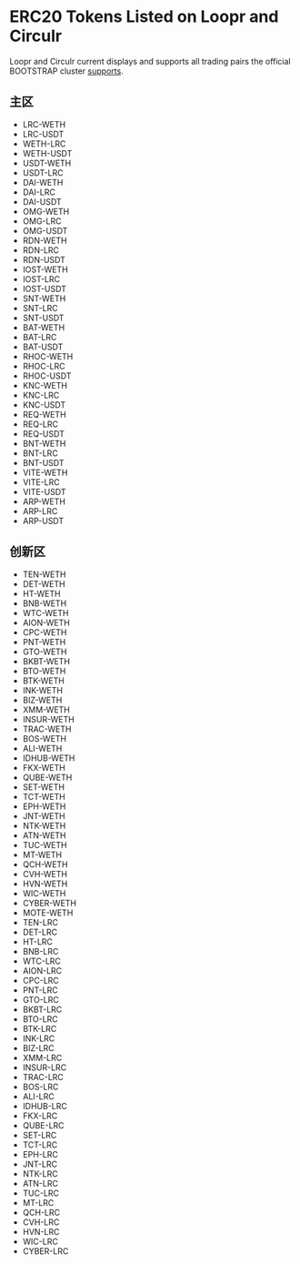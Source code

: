 # ERC20 Tokens Listed on Loopr and Circulr

Loopr and Circulr current displays and supports all trading pairs the official BOOTSTRAP cluster [supports](tradingpairs-supported-by-bootstrap).

## 主区
- LRC-WETH
- LRC-USDT
- WETH-LRC
- WETH-USDT
- USDT-WETH
- USDT-LRC
- DAI-WETH
- DAI-LRC
- DAI-USDT
- OMG-WETH 
- OMG-LRC
- OMG-USDT
- RDN-WETH
- RDN-LRC
- RDN-USDT
- IOST-WETH
- IOST-LRC
- IOST-USDT
- SNT-WETH
- SNT-LRC
- SNT-USDT
- BAT-WETH
- BAT-LRC
- BAT-USDT
- RHOC-WETH
- RHOC-LRC
- RHOC-USDT
- KNC-WETH
- KNC-LRC
- KNC-USDT
- REQ-WETH
- REQ-LRC
- REQ-USDT
- BNT-WETH
- BNT-LRC
- BNT-USDT
- VITE-WETH
- VITE-LRC
- VITE-USDT
- ARP-WETH
- ARP-LRC
- ARP-USDT

## 创新区
- TEN-WETH
- DET-WETH
- HT-WETH
- BNB-WETH
- WTC-WETH
- AION-WETH
- CPC-WETH
- PNT-WETH
- GTO-WETH
- BKBT-WETH
- BTO-WETH
- BTK-WETH
- INK-WETH
- BIZ-WETH
- XMM-WETH
- INSUR-WETH
- TRAC-WETH
- BOS-WETH
- ALI-WETH
- IDHUB-WETH
- FKX-WETH
- QUBE-WETH
- SET-WETH
- TCT-WETH
- EPH-WETH
- JNT-WETH
- NTK-WETH
- ATN-WETH
- TUC-WETH
- MT-WETH
- QCH-WETH
- CVH-WETH
- HVN-WETH
- WIC-WETH
- CYBER-WETH
- MOTE-WETH
- TEN-LRC
- DET-LRC
- HT-LRC
- BNB-LRC
- WTC-LRC
- AION-LRC
- CPC-LRC
- PNT-LRC
- GTO-LRC
- BKBT-LRC
- BTO-LRC
- BTK-LRC
- INK-LRC
- BIZ-LRC
- XMM-LRC
- INSUR-LRC
- TRAC-LRC
- BOS-LRC
- ALI-LRC
- IDHUB-LRC
- FKX-LRC
- QUBE-LRC
- SET-LRC
- TCT-LRC
- EPH-LRC
- JNT-LRC
- NTK-LRC
- ATN-LRC
- TUC-LRC
- MT-LRC
- QCH-LRC
- CVH-LRC
- HVN-LRC
- WIC-LRC
- CYBER-LRC

